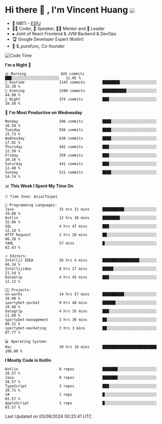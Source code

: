 # Hi there 👋 , I'm Vincent Huang ![](https://komarev.com/ghpvc/?username=Jian-Min-Huang)
- 👀 MBTI - [ESFJ](https://www.16personalities.com/esfj-personality)
- 👨‍💻 Coder, 🎤 Speaker, 👨‍🏫 Mentor and 🚀 Leader
- ♠️ Joint of React Frontend & JVM Backend & DevOps
- 🏆 Google Developer Expert (Kotlin)
- 💼 $_purefunc, Co-founder

<!--START_SECTION:waka-->
![Code Time](http://img.shields.io/badge/Code%20Time-4%2C181%20hrs%2059%20mins-blue)

**I'm a Night 🦉** 

```text
🌞 Morning                426 commits         ███░░░░░░░░░░░░░░░░░░░░░░   12.05 % 
🌆 Daytime                1145 commits        ████████░░░░░░░░░░░░░░░░░   32.39 % 
🌃 Evening                1590 commits        ███████████░░░░░░░░░░░░░░   44.98 % 
🌙 Night                  374 commits         ███░░░░░░░░░░░░░░░░░░░░░░   10.58 % 
```
📅 **I'm Most Productive on Wednesday** 

```text
Monday                   586 commits         ████░░░░░░░░░░░░░░░░░░░░░   16.58 % 
Tuesday                  556 commits         ████░░░░░░░░░░░░░░░░░░░░░   15.73 % 
Wednesday                630 commits         ████░░░░░░░░░░░░░░░░░░░░░   17.82 % 
Thursday                 442 commits         ███░░░░░░░░░░░░░░░░░░░░░░   12.50 % 
Friday                   359 commits         ███░░░░░░░░░░░░░░░░░░░░░░   10.16 % 
Saturday                 441 commits         ███░░░░░░░░░░░░░░░░░░░░░░   12.48 % 
Sunday                   521 commits         ████░░░░░░░░░░░░░░░░░░░░░   14.74 % 
```


📊 **This Week I Spent My Time On** 

```text
🕑︎ Time Zone: Asia/Taipei

💬 Programming Languages: 
Java                     15 hrs 21 mins      ██████████░░░░░░░░░░░░░░░   39.08 % 
Kotlin                   12 hrs 36 mins      ████████░░░░░░░░░░░░░░░░░   32.06 % 
SQL                      4 hrs 47 mins       ███░░░░░░░░░░░░░░░░░░░░░░   12.18 % 
HTTP Request             2 hrs 28 mins       ██░░░░░░░░░░░░░░░░░░░░░░░   06.28 % 
YAML                     57 mins             █░░░░░░░░░░░░░░░░░░░░░░░░   02.43 % 

🔥 Editors: 
IntelliJ IDEA            26 hrs 4 mins       █████████████████░░░░░░░░   66.34 % 
Intellijidea             8 hrs 27 mins       █████░░░░░░░░░░░░░░░░░░░░   21.54 % 
DataGrip                 4 hrs 45 mins       ███░░░░░░░░░░░░░░░░░░░░░░   12.12 % 

🐱‍💻 Projects: 
on-works                 14 hrs 57 mins      ██████████░░░░░░░░░░░░░░░   38.08 % 
sportybet-pocket         9 hrs 48 mins       ██████░░░░░░░░░░░░░░░░░░░   24.98 % 
datagrip                 4 hrs 35 mins       ███░░░░░░░░░░░░░░░░░░░░░░   11.68 % 
sportybet-management     3 hrs 39 mins       ██░░░░░░░░░░░░░░░░░░░░░░░   09.32 % 
sportybet-marketing      3 hrs 3 mins        ██░░░░░░░░░░░░░░░░░░░░░░░   07.77 % 

💻 Operating System: 
Mac                      39 hrs 18 mins      █████████████████████████   100.00 % 
```

**I Mostly Code in Kotlin** 

```text
Kotlin                   8 repos             ███████░░░░░░░░░░░░░░░░░░   28.57 % 
Java                     8 repos             ███████░░░░░░░░░░░░░░░░░░   28.57 % 
TypeScript               3 repos             ███░░░░░░░░░░░░░░░░░░░░░░   10.71 % 
C#                       1 repo              █░░░░░░░░░░░░░░░░░░░░░░░░   03.57 % 
AppleScript              1 repo              █░░░░░░░░░░░░░░░░░░░░░░░░   03.57 % 
```




 Last Updated on 05/08/2024 00:25:41 UTC
<!--END_SECTION:waka-->
